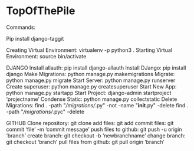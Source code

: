 # TopOfThePile
Commands:


Pip install django-taggit


Creating Virtual Environment: virtualenv -p python3 .
Starting Virtual Environment: source bin/activate


DJANGO
  Install allauth: pip install django-allauth
Install DJango: pip install django
        Make Migrations: python manage.py makemigrations
   	Migrate: python manage.py migrate
       	    Start Server: python manage.py runserver
       Create superuser: python manage.py createsuperuser
            Start New App: python manage.py startapp
   Start Project: django-admin startproject ‘projectname’
Condense Static: python manage.py collectstatic
Delete Migrations:  find . -path "*/migrations/*.py" -not -name "__init__.py" -delete
find . -path "*/migrations/*.pyc"  -delete   
 
 




GITHUB
       Clone repository: git clone
                     add files: git add
              commit files: git commit ‘file’ -m ‘commit message’
  push files to github: git push -u origin ‘branch’
           create branch: git checkout -b ‘newbranchname’
         change branch: git checkout ‘branch’
           pull files from github: git pull origin ‘branch’
